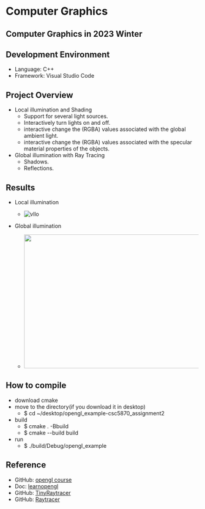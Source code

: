 # Computer Graphics
Computer Graphics in 2023 Winter 
--------------

## Development Environment
- Language: C++
- Framework: Visual Studio Code

## Project Overview
- Local illumination and Shading
  - Support for several light sources.
  - Interactively turn lights on and off.
  - interactive change the (RGBA) values associated with the global ambient light.
  - interactive change the (RGBA) values associated with the specular material properties of the objects.
- Global illumination with Ray Tracing
  - Shadows.
  - Reflections.


## Results
- Local illumination
  - ![vllo](https://user-images.githubusercontent.com/71214577/230675306-8e1f451a-a28d-4144-a909-6630369d433f.GIF)
 
- Global illumination
  - <img src="https://user-images.githubusercontent.com/71214577/230677910-c5623dc2-3d51-488f-b26f-59a4831d10b2.png" width="640" height="350">
  
## How to compile
- download cmake 
- move to the directory(if you download it in desktop)
  - $ cd  ~/desktop/opengl_example-csc5870_assignment2
- build
  - $ cmake . -Bbuild
  - $ cmake --build build
- run
  - $ ./build/Debug/opengl_example

## Reference 
- GitHub: [opengl course](https://github.com/rinthel/opengl_course)
- Doc: [learnopengl](https://learnopengl.com/)
- GitHub: [TinyRaytracer](https://github.com/ssloy/tinyraytracer)
- GitHub: [Raytracer](https://github.com/FacelessLaw/RayTracing/tree/db0d6480ca35527e08f6f7c95fe94c7fe5682836)

